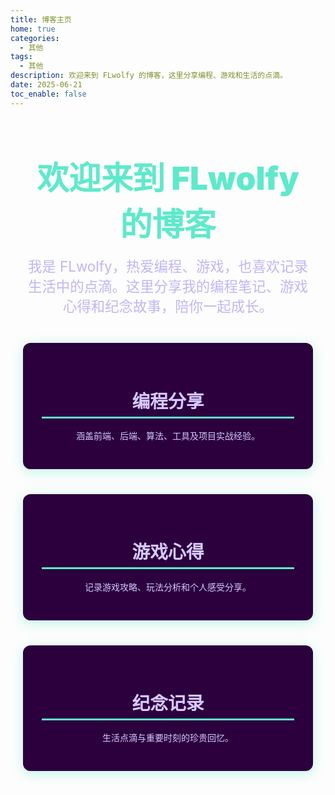 ```yaml
---
title: 博客主页
home: true
categories:
  - 其他
tags:
  - 其他
description: 欢迎来到 FLwolfy 的博客，这里分享编程、游戏和生活的点滴。
date: 2025-06-21
toc_enable: false
---
```


<section class="home-welcome" style="text-align: center; padding: 0px 20px;">
  <h1 style="font-size: 3.2rem; font-weight: 900; color: #5FE9CB; margin-bottom: 0.3em;">
    欢迎来到 FLwolfy 的博客
  </h1>
  <p style="font-size: 1.4rem; max-width: 600px; margin: 0 auto 2em; color: #c0b6f2;">
    我是 FLwolfy，热爱编程、游戏，也喜欢记录生活中的点滴。这里分享我的编程笔记、游戏心得和纪念故事，陪你一起成长。
  </p>
  <div style="display: flex; justify-content: center; gap: 40px; flex-wrap: wrap; max-width: 700px; margin: 0 auto;">
    <div style="flex: 1 1 200px; background: #2b003d; border-radius: 12px; padding: 30px; box-shadow: 0 4px 20px rgba(95, 233, 203, 0.4); color: #d6c9ff;">
      <h2 style="font-size: 1.8rem; margin-bottom: 0.6em; border-bottom: 3px solid #5FE9CB; padding-bottom: 6px;">
        编程分享
      </h2>
      <p>涵盖前端、后端、算法、工具及项目实战经验。</p>
    </div>
    <div style="flex: 1 1 200px; background: #2b003d; border-radius: 12px; padding: 30px; box-shadow: 0 4px 20px rgba(95, 233, 203, 0.4); color: #d6c9ff;">
      <h2 style="font-size: 1.8rem; margin-bottom: 0.6em; border-bottom: 3px solid #5FE9CB; padding-bottom: 6px;">
        游戏心得
      </h2>
      <p>记录游戏攻略、玩法分析和个人感受分享。</p>
    </div>
    <div style="flex: 1 1 200px; background: #2b003d; border-radius: 12px; padding: 30px; box-shadow: 0 4px 20px rgba(95, 233, 203, 0.4); color: #d6c9ff;">
      <h2 style="font-size: 1.8rem; margin-bottom: 0.6em; border-bottom: 3px solid #5FE9CB; padding-bottom: 6px;">
        纪念记录
      </h2>
      <p>生活点滴与重要时刻的珍贵回忆。</p>
    </div>
  </div>
</section>
